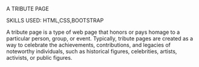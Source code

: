 
A TRIBUTE PAGE

SKILLS USED: HTML,CSS,BOOTSTRAP

A tribute page is a type of web page that honors or pays homage to a particular person, group, or event. Typically, tribute pages are created as a way to celebrate the achievements, contributions, and legacies of noteworthy individuals, such as historical figures, celebrities, artists, activists, or public figures.
